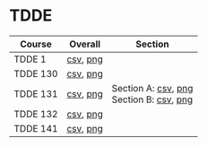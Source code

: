 # TDDE

| Course | Overall | Section |
| ------ | ------- | ------- |
| TDDE 1 | [csv](https://github.com/UCSD-Historical-Enrollment-Data/2023Fall/blob/main/overall/TDDE%201.csv), [png](https://raw.githubusercontent.com/UCSD-Historical-Enrollment-Data/2023Fall/main/plot_overall/TDDE%201.png) |  |
| TDDE 130 | [csv](https://github.com/UCSD-Historical-Enrollment-Data/2023Fall/blob/main/overall/TDDE%20130.csv), [png](https://raw.githubusercontent.com/UCSD-Historical-Enrollment-Data/2023Fall/main/plot_overall/TDDE%20130.png) |  |
| TDDE 131 | [csv](https://github.com/UCSD-Historical-Enrollment-Data/2023Fall/blob/main/overall/TDDE%20131.csv), [png](https://raw.githubusercontent.com/UCSD-Historical-Enrollment-Data/2023Fall/main/plot_overall/TDDE%20131.png) | Section A: [csv](https://github.com/UCSD-Historical-Enrollment-Data/2023Fall/blob/main/section/TDDE%20131_A.csv), [png](https://raw.githubusercontent.com/UCSD-Historical-Enrollment-Data/2023Fall/main/plot_section/TDDE%20131_A.png)<br>Section B: [csv](https://github.com/UCSD-Historical-Enrollment-Data/2023Fall/blob/main/section/TDDE%20131_B.csv), [png](https://raw.githubusercontent.com/UCSD-Historical-Enrollment-Data/2023Fall/main/plot_section/TDDE%20131_B.png) |
| TDDE 132 | [csv](https://github.com/UCSD-Historical-Enrollment-Data/2023Fall/blob/main/overall/TDDE%20132.csv), [png](https://raw.githubusercontent.com/UCSD-Historical-Enrollment-Data/2023Fall/main/plot_overall/TDDE%20132.png) |  |
| TDDE 141 | [csv](https://github.com/UCSD-Historical-Enrollment-Data/2023Fall/blob/main/overall/TDDE%20141.csv), [png](https://raw.githubusercontent.com/UCSD-Historical-Enrollment-Data/2023Fall/main/plot_overall/TDDE%20141.png) |  |
